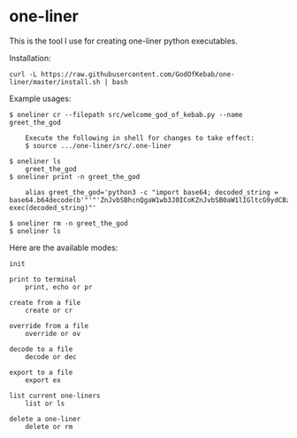 # one-liner
This is the tool I use for creating one-liner python executables.

Installation:

```curl -L https://raw.githubusercontent.com/GodOfKebab/one-liner/master/install.sh | bash```

Example usages:
```
$ oneliner cr --filepath src/welcome_god_of_kebab.py --name greet_the_god
    
    Execute the following in shell for changes to take effect:
    $ source .../one-liner/src/.one-liner

$ oneliner ls
    greet_the_god
$ oneliner print -n greet_the_god

    alias greet_the_god='python3 -c "import base64; decoded_string = base64.b64decode(b'"'"'ZnJvbSBhcnQgaW1wb3J0ICoKZnJvbSB0aW1lIGltcG9ydCBzbGVlcAp0ZXh0ID0gdGV4dDJhcnQoJ1dlbGNvbWUsIFxuR29kICBPZiAgS2ViYWIgIDopJykKCmZvciBsaW5lIGluIHRleHQuc3BsaXQoJ1xuJyk6CiAgICBwcmludChsaW5lKQogICAgc2xlZXAoMC4wNSkKCgoK'"'"').decode(); exec(decoded_string)"'

$ oneliner rm -n greet_the_god
$ oneliner ls
```
Here are the available modes:

	init

	print to terminal
		print, echo or pr

	create from a file
		create or cr
		
	override from a file
		override or ov

	decode to a file
		decode or dec

	export to a file
		export ex

	list current one-liners
		list or ls

	delete a one-liner
		delete or rm

